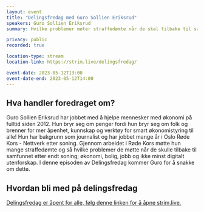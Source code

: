 ```yaml
---
layout: event
title: "Delingsfredag med Guro Sollien Eriksrud"
speakers: Guro Sollien Eriksrud
summary: Hvilke problemer møter straffedømte når de skal tilbake til samfunnet?

privacy: public
recorded: true

location-type: stream 
location-link: https://strim.live/delingsfredag/ 

event-date: 2023-05-12T13:00
event-date-end: 2023-05-12T14:00
---
```

## Hva handler foredraget om?
Guro Sollien Eriksrud har jobbet med å hjelpe mennesker med økonomi på fulltid siden 2012. Hun bryr seg om penger fordi hun bryr seg om folk og brenner for mer åpenhet, kunnskap og verktøy for smart økonomistyring til alle! Hun har bakgrunn som journalist og har jobbet mange år i Oslo Røde Kors - Nettverk etter soning. Gjennom arbeidet i Røde Kors møtte hun mange straffedømte og så hvilke problemer de møtte når de skulle tilbake til samfunnet etter endt soning; økonomi, bolig, jobb og ikke minst digitalt utenforskap. I denne episoden av Delingsfredag kommer Guro for å snakke om dette.

## Hvordan bli med på delingsfredag
[Delingsfredag er åpent for alle, følg denne linken for å åpne strim.live.](https://strim.live/delingsfredag/)
